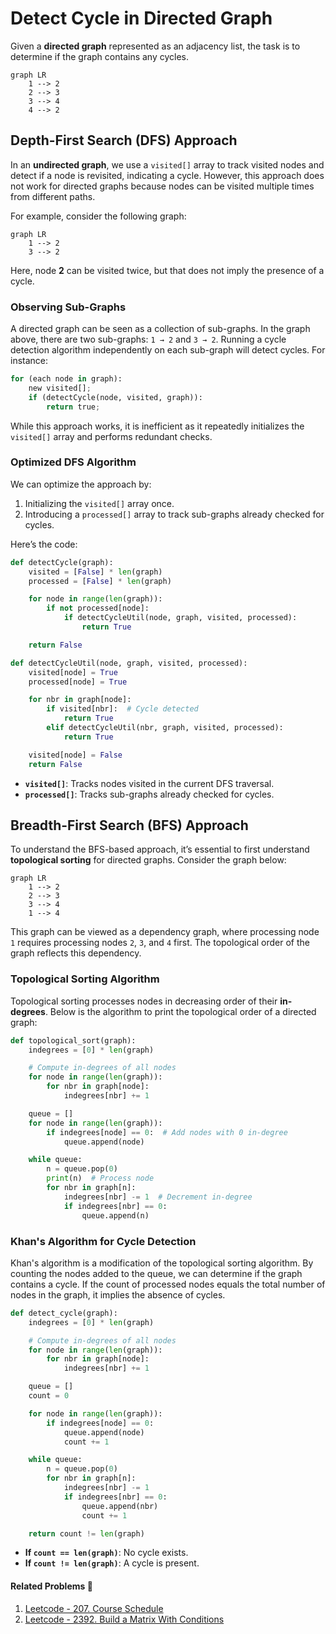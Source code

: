 # Detect Cycle in Directed Graph

Given a **directed graph** represented as an adjacency list, the task is to determine if the graph contains any cycles.

```mermaid
graph LR
    1 --> 2
    2 --> 3
    3 --> 4
    4 --> 2
```

## Depth-First Search (DFS) Approach

In an **undirected graph**, we use a `visited[]` array to track visited nodes and detect if a node is revisited, indicating a cycle. However, this approach does not work for directed graphs because nodes can be visited multiple times from different paths. 

For example, consider the following graph:

```mermaid
graph LR
    1 --> 2
    3 --> 2
```

Here, node **2** can be visited twice, but that does not imply the presence of a cycle.

### Observing Sub-Graphs

A directed graph can be seen as a collection of sub-graphs. In the graph above, there are two sub-graphs: `1 → 2` and `3 → 2`. Running a cycle detection algorithm independently on each sub-graph will detect cycles. For instance:

```py
for (each node in graph):
    new visited[];
    if (detectCycle(node, visited, graph)):
        return true;
```

While this approach works, it is inefficient as it repeatedly initializes the `visited[]` array and performs redundant checks.

### Optimized DFS Algorithm

We can optimize the approach by:
1. Initializing the `visited[]` array once.
2. Introducing a `processed[]` array to track sub-graphs already checked for cycles.

Here’s the code:

```py
def detectCycle(graph):
    visited = [False] * len(graph)
    processed = [False] * len(graph)

    for node in range(len(graph)):
        if not processed[node]:
            if detectCycleUtil(node, graph, visited, processed):
                return True

    return False

def detectCycleUtil(node, graph, visited, processed):
    visited[node] = True
    processed[node] = True

    for nbr in graph[node]:
        if visited[nbr]:  # Cycle detected
            return True
        elif detectCycleUtil(nbr, graph, visited, processed):
            return True

    visited[node] = False
    return False
```

- **`visited[]`**: Tracks nodes visited in the current DFS traversal.
- **`processed[]`**: Tracks sub-graphs already checked for cycles.

## Breadth-First Search (BFS) Approach

To understand the BFS-based approach, it’s essential to first understand **topological sorting** for directed graphs. Consider the graph below:

```mermaid
graph LR
    1 --> 2
    2 --> 3
    3 --> 4
    1 --> 4
```

This graph can be viewed as a dependency graph, where processing node `1` requires processing nodes `2`, `3`, and `4` first. The topological order of the graph reflects this dependency.

### Topological Sorting Algorithm

Topological sorting processes nodes in decreasing order of their **in-degrees**. Below is the algorithm to print the topological order of a directed graph:

```py
def topological_sort(graph):
    indegrees = [0] * len(graph)

    # Compute in-degrees of all nodes
    for node in range(len(graph)):
        for nbr in graph[node]:
            indegrees[nbr] += 1

    queue = []
    for node in range(len(graph)):
        if indegrees[node] == 0:  # Add nodes with 0 in-degree
            queue.append(node)

    while queue:
        n = queue.pop(0)
        print(n)  # Process node
        for nbr in graph[n]:
            indegrees[nbr] -= 1  # Decrement in-degree
            if indegrees[nbr] == 0:
                queue.append(n)
```

### Khan's Algorithm for Cycle Detection

Khan's algorithm is a modification of the topological sorting algorithm. By counting the nodes added to the queue, we can determine if the graph contains a cycle. If the count of processed nodes equals the total number of nodes in the graph, it implies the absence of cycles.

```py
def detect_cycle(graph):
    indegrees = [0] * len(graph)

    # Compute in-degrees of all nodes
    for node in range(len(graph)):
        for nbr in graph[node]:
            indegrees[nbr] += 1

    queue = []
    count = 0

    for node in range(len(graph)):
        if indegrees[node] == 0:
            queue.append(node)
            count += 1

    while queue:
        n = queue.pop(0)
        for nbr in graph[n]:
            indegrees[nbr] -= 1
            if indegrees[nbr] == 0:
                queue.append(nbr)
                count += 1

    return count != len(graph)
```

- **If `count == len(graph)`**: No cycle exists.
- **If `count != len(graph)`**: A cycle is present.

#### Related Problems 📕

1. [Leetcode - 207. Course Schedule](https://leetcode.com/problems/course-schedule/description/)
2. [Leetcode - 2392. Build a Matrix With Conditions](https://leetcode.com/problems/build-a-matrix-with-conditions/description/)